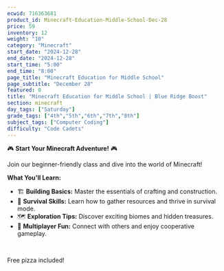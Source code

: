 ```yaml
---
ecwid: 716363681
product_id: Minecraft-Education-Middle-School-Dec-28
price: 59
inventory: 12
weight: "10"
category: "Minecraft"
start_date: "2024-12-28"
end_date: "2024-12-28"
start_time: "5:00"
end_time: "8:00"
page_title: "Minecraft Education for Middle School"
page_subtitle: "December 28"
featured: 0
title: "Minecraft Education for Middle School | Blue Ridge Boost"
section: minecraft
day_tags: ["Saturday"]
grade_tags: ["4th","5th","6th","7th","8th"]
subject_tags: ["Computer Coding"]
difficulty: "Code Cadets"
---
```

<p>🎮 <strong>Start Your Minecraft Adventure!</strong> 🎮</p><p>Join our beginner-friendly class and dive into the world of Minecraft!</p><p><strong>What You'll Learn:</strong></p><ul> <li>🏗️ <strong>Building Basics:</strong> Master the essentials of crafting and construction.</li> <li>🌿 <strong>Survival Skills:</strong> Learn how to gather resources and thrive in survival mode.</li> <li>🗺️ <strong>Exploration Tips:</strong> Discover exciting biomes and hidden treasures.</li> <li>👥 <strong>Multiplayer Fun:</strong> Connect with others and enjoy cooperative gameplay.</li></ul><p><br></p><p>Free pizza included!</p>
